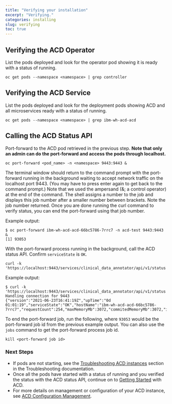 ```yaml
---
title: "Verifying your installation"
excerpt: "Verifying."
categories: installing
slug: verifying
toc: true
---
```


## Verifying the ACD Operator

List the pods deployed and look for the operator pod showing it is ready with a status of running.

```
oc get pods --namespace <namespace> | grep controller
```

## Verifying the ACD Service

List the pods deployed and look for the deployment pods showing ACD and all microservices ready with a status of running.

```
oc get pods --namespace <namespace> | grep ibm-wh-acd-acd
```

## Calling the ACD Status API

Port-forward to the ACD pod retrieved in the previous step. **Note that only an admin can do the port-forward and access the pods through localhost.**

```
oc port-forward <pod_name> -n <namespace> 9443:9443 &
```

The terminal window should return to the command prompt with the port-forward running in the background waiting to accept network traffic on the localhost port 9443. (You may have to press enter again to get back to the command prompt.) Note that we used the ampersand (&; a control operator) at the end of the command. The shell assigns a number to the job and displays this job number after a smaller number between brackets. Note the job number returned. Once you are done running the curl command to verify status, you can end the port-forward using that job number.

Example output:

```
$ oc port-forward ibm-wh-acd-acd-66bc5786-7rrc7 -n acd-test 9443:9443 &
[1] 93053

```

With the port-forward process running in the background, call the ACD status API. Confirm `serviceState` is `OK`.

```
curl -k 'https://localhost:9443/services/clinical_data_annotator/api/v1/status'
```

Example output:

```
$ curl -k 'https://localhost:9443/services/clinical_data_annotator/api/v1/status'
Handling connection for 9443
{"version":"2021-06-23T16:41:19Z","upTime":"0d 01:01:19","serviceState":"OK","hostName":"ibm-wh-acd-acd-66bc5786-7rrc7","requestCount":254,"maxMemoryMb":3072,"commitedMemoryMb":3072,"inUseMemoryMb":632,"availableProcessors":16,"concurrentRequests":0,"maxConcurrentRequests":1,"totalRejectedRequests":0,"totalBlockedRequests":0
```

To end the port-forward job, run the following, where `93053` would be the port-forward job id from the previous example output. You can also use the `jobs` command to get the port-forward process job id.

```
kill <port-forward job id>
```

### Next Steps

* If pods are not starting, see the [Troubleshooting ACD instances](/troubleshooting/troubleshooting-acd-instances/) section in the Troubleshooting documentation.
* Once all the pods have started with a status of running and you verified the status with the ACD status API, continue on to [Getting Started](/usage/getting-started/) with ACD.
* For more details on management or configuration of your ACD instance, see [ACD Configuration Management](/management/configuring).
